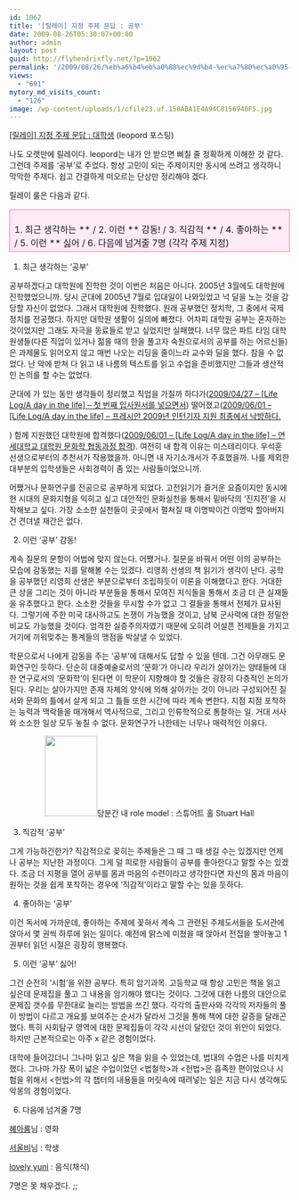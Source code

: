 ```yaml
---
id: 1062
title: '[릴레이] 지정 주제 문답 : 공부'
date: 2009-08-26T05:30:07+00:00
author: admin
layout: post
guid: http://flyhendrixfly.net/?p=1062
permalink: '/2009/08/26/%eb%a6%b4%eb%a0%88%ec%9d%b4-%ec%a7%80%ec%a0%95-%ec%a3%bc%ec%a0%9c-%eb%ac%b8%eb%8b%b5-%ea%b3%b5%eb%b6%80/'
views:
  - "691"
mytory_md_visits_count:
  - "126"
image: /wp-content/uploads/1/cfile23.uf.150ABA1E4A94C8156940F5.jpg
---
```

<a title="[http://leopord.egloos.com/4219736]로 이동합니다." target="_blank" href="http://leopord.egloos.com/4219736">[릴레이] 지정 주제 문답 : 대학생</a> (leopord 포스팅)

나도 오랫만에 릴레이다. leopord는 내가 안 받으면 삐칠 줄 정확하게 이해한 것 같다. 그런데 주제를 &#8216;공부&#8217;로 주었다. 항상 고민이 되는 주제이지만 동시에 쓰려고 생각하니 막막한 주제다. 쉽고 간결하게 떠오르는 단상만 정리해야 겠다.

릴레이 룰은 다음과 같다.

<table style="border-collapse: collapse;" width="600" bgcolor="#ffeaf8" cellpadding="1" cellspacing="1">
  <tr>
    <td style="border: 1px solid rgb(243, 112, 155);" width="100%">
      &nbsp;<br /> 1. 최근 생각하는 ** / 2. 이런 ** 감동! / 3. 직감적 ** / 4. 좋아하는 ** / 5. 이런 ** 싫어 / 6. 다음에 넘겨줄 7명 (각각 주제 지정)
    </td>
  </tr>
</table>

1. 최근 생각하는 &#8216;공부&#8217;

공부하겠다고 대학원에 진학한 것이 이번은 처음은 아니다. 2005년 3월에도 대학원에 진학했었으니까. 당시 군대에 2005년 7월로 입대일이 나와있었고 넉 달을 노는 것을 감당할 자신이 없었다. 그래서 대학원에 진학했다. 원래 공부했던 정치학, 그 중에서 국제정치를 전공했다. 하지만 대학원 생활이 실의에 빠졌다. 어차피 대학원 공부는 혼자하는 것이었지만 그래도 자극을 동료들로 받고 싶었지만 실패했다. 너무 많은 파트 타임 대학원생들(다른 직업이 있거나 젊을 때의 한을 풀고자 숙원으로서의 공부를 하는 어르신들)은 과제물도 읽어오지 않고 매번 나오는 리딩을 줄이느라 교수와 딜을 했다. 참을 수 없었다. 난 악에 받쳐 다 읽고 내 나름의 텍스트를 읽고 수업을 준비했지만 그들과 생산적인 논의를 할 수는 없었다.

군대에 가 있는 동안 생각들이 정리했고 직업을 가질까 하다가(<a href="http://flyinghendrix.tistory.com/297" target="_blank">2009/04/27 &#8211; [Life Log/A day in the life] &#8211; 첫 번째 입사원서를 넣으면서</a>) 떨어졌고(<a href="http://flyinghendrix.tistory.com/313" target="_blank">2009/06/01 &#8211; [Life Log/A day in the life] &#8211; 프레시안 2009년 인턴기자 지원 최종에서 낙방하다.</a>
  
) 함께 지원했던 대학원에 합격했다(<a href="http://flyinghendrix.tistory.com/314" target="_blank">2009/06/01 &#8211; [Life Log/A day in the life] &#8211; 연세대학교 대학원 문화학 협동과정 합격</a>). 여전히 내 합격 이유는 미스테리이다. 우석훈 선생으로부터의 추천서가 작용했을까. 아니면 내 자기소개서가 주효했을까. 나를 제외한 대부분의 입학생들은 사회경력이 좀 있는 사람들이었으니까.

어쨌거나 문화연구를 전공으로 공부하게 되었다. 고전읽기가 즐거운 요즘이지만 동시에 현 시대의 문화지형을 익히고 싶고 대안적인 문화실천을 통해서 밑바닥의 &#8216;진지전&#8217;을 시작해보고 싶다. 가장 소소한 실천들이 곳곳에서 펼쳐질 때 이명박이건 이명박 할아버지건 견뎌낼 재간은 없다.

2. 이런 &#8216;공부&#8217; 감동!

계속 질문의 문항이 어법에 맞지 않는다. 어쨌거나. 질문을 바꿔서 어떤 이의 공부하는 모습에 감동했는 지를 말해볼 수는 있겠다. 리영희 선생의 책 읽기가 생각이 난다. 공학을 공부했던 리영희 선생은 부분으로부터 조립하듯이 이론을 이해했다고 한다. 거대한 큰 상을 그리는 것이 아니라 부분들을 통해서 모여진 지식들을 통해서 조금 더 큰 실재들을 유추했다고 한다. 소소한 것들을 무시할 수가 없고 그 결들을 통해서 전체가 묘사된다. 그렇기에 주한 미국 대사하고도 논쟁이 가능했을 것이고, 남북 군사력에 대한 정밀한 비교도 가능했을 것이다. 엄격한 실증주의자였기 때문에 오히려 어설픈 전제들을 가지고 거기에 끼워맞추는 통계들의 맹점을 박살낼 수 있었다.

학문으로서 나에게 감동을 주는 &#8216;공부&#8217;에 대해서도 답할 수 있을 텐데. 그건 아무래도 문화연구인 듯하다. 단순히 대중예술로서의 &#8216;문화&#8217;가 아니라 우리가 살아가는 양태들에 대한 연구로서의 &#8216;문화학&#8217;이 된다면 이 학문이 지향해야 할 것들은 굉장히 다층적인 논의가 된다. 우리는 살아가지만 존재 자체의 양식에 의해 살아가는 것이 아니라 구성되어진 질서와 문화의 틀에서 살게 되고 그 틀들 또한 시간에 따라 계속 변한다. 지점 지점 포착하는 능력과 맥락들을 매개해서 역사적으로, 그리고 인류학적으로 통찰하는 일. 거대 서사와 소소한 일상 모두 놓칠 수 없다. 문화연구가 나한테는 너무나 매력적인 이유다.

<div style="text-align: center;">
  <img src="http://submania.dothome.co.kr/wp-content/uploads/1/cfile23.uf.150ABA1E4A94C8156940F5.jpg" class="aligncenter" width="94" height="144" alt="" filename="images.jpg" filemime="image/jpeg" />당분간 내 role model : 스튜어트 홀 Stuart Hall
</div>

3. 직감적 &#8216;공부&#8217;

그게 가능하긴한가? 직감적으로 꽂히는 주제들은 그 때 그 때 생길 수는 있겠지만 언제나 공부는 지난한 과정이다. 그게 덜 피로한 사람들이 공부를 좋아한다고 말할 수는 있겠다. 조금 더 지평을 열어 공부를 몸과 마음의 수련이라고 생각한다면 자신의 몸과 마음이 원하는 것을 쉽게 포착하는 경우에 &#8216;직감적&#8217;이라고 말할 수는 있을 듯하다.

4. 좋아하는 &#8216;공부&#8217;

이건 독서에 가까운데, 좋아하는 주제에 꽂혀서 계속 그 관련된 주제도서들을 도서관에 앉아서 몇 권씩 하루에 읽는 일이다. 예전에 맑스에 미쳤을 때 앉아서 전집을 쌓아놓고 1권부터 읽던 시절은 굉장히 행복했다.

5. 이런 &#8216;공부&#8217; 싫어!

그건 순전히 &#8216;시험&#8217;을 위한 공부다. 특히 암기과목. 고등학교 때 항상 고민은 책을 읽고 싶은데 문제집을 풀고 그 내용을 암기해야 했다는 것이다. 그것에 대한 나름의 대안으로 문제집 갯수를 무한대로 늘리는 방법을 쓰긴 했다. 각각의 출판사와 각각의 저자들의 풀이 방법이 다르고 개요를 보여주는 순서가 달라서 그것을 통해 책에 대한 갈증을 달래곤 했다. 특히 사회탐구 영역에 대한 문제집들이 각각 시선이 달랐던 것이 위안이 되었다. 하지만 근본적으로는 아주 x 같은 경험이었다.

대학에 들어갔더니 그나마 읽고 싶은 책을 읽을 수 있었는데, 법대의 수업은 나를 미치게 했다. 그나마 가장 폭이 넓은 수업이었던 <법철학>과 <헌법>은 흡족한 편이었으나 시험을 위해서 <헌법>의 각 챕터의 내용들을 머릿속에 때려넣는 일은 지금 다시 생각해도 악몽의 경험이었다.

6. 다음에 넘겨줄 7명

<a title="[http://acidrhyme.tistory.com/]로 이동합니다." target="_blank" href="http://acidrhyme.tistory.com/">혜아룜</a>님 : 영화
  
<a title="[http://seoulrain.net]로 이동합니다." target="_blank" href="http://seoulrain.net">서울비</a>님 : 학생
  
<a title="[http://blog.daum.net/isopropyl]로 이동합니다." target="_blank" href="http://blog.daum.net/isopropyl">lovely yuni</a> : 음식(채식)

7명은 못 채우겠다. ;;